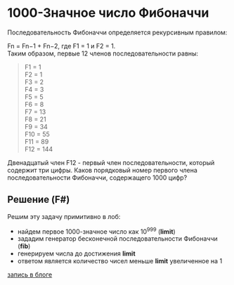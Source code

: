 # 1000-Значное число Фибоначчи
Последовательность Фибоначчи определяется рекурсивным правилом:

Fn = Fn−1 + Fn−2, где F1 = 1 и F2 = 1.  
Таким образом, первые 12 членов последовательности равны:  
>F1 = 1  
F2 = 1  
F3 = 2  
F4 = 3  
F5 = 5  
F6 = 8  
F7 = 13  
F8 = 21  
F9 = 34  
F10 = 55  
F11 = 89  
F12 = 144 

Двенадцатый член F12 - первый член последовательности, который содержит три цифры.
Каков порядковый номер первого члена последовательности Фибоначчи, содержащего 1000 цифр?

## Решение (F#)

Решим эту задачу примитивно в лоб:
- найдем первое 1000-значное число как 10<sup>999</sup> (__limit__)
- зададим генератор бесконечной последовательности Фибоначчи (__fib__)
- генерируем числа до достижения __limit__
- ответом является количество чисел меньше __limit__ увеличенное на 1

[запись в блоге](https://best1c.ru/blog/post27.html)